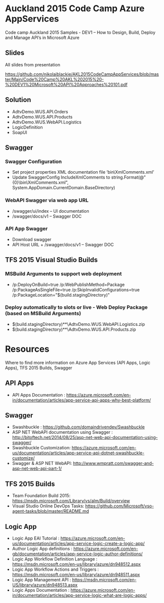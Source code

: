 # Auckland 2015 Code Camp Azure AppServices

Code camp Auckland 2015 Samples - DEV1 – How to Design, Build, Deploy and Manage API’s in Microsoft Azure

## Slides
All slides from presentation

https://github.com/nikolaiblackie/AKL2015CodeCampAppServices/blob/master/Main/Code%20Camp%20AKL%202015%20-%20DEV1%20Microsoft%20API%20Approaches%20101.pdf

## Solution
* AdtvDemo.WUS.API.Orders
* AdtvDemo.WUS.API.Products
* AdtvDemo.WUS.WebAPI.Logistics
* LogicDefinition
* SoapUI

## Swagger

### Swagger Configuration
* Set project properties XML documentation file ‘bin\XmlComments.xml’
* Update SwaggerConfig IncludeXmlComments to string.Format(@"{0}\bin\XmlComments.xml", System.AppDomain.CurrentDomain.BaseDirectory)

### WebAPI Swagger via web app URL
* /swagger/ui/index – UI documentation
* /swagger/docs/v1 – Swagger DOC

### API App Swagger 
* Download swagger 
* API Host URL + /swagger/docs/v1 – Swagger DOC

## TFS 2015 Visual Studio Builds 
### MSBuild Arguments to support web deployment
* /p:DeployOnBuild=true /p:WebPublishMethod=Package /p:PackageAsSingleFile=true /p:SkipInvalidConfigurations=true /p:PackageLocation="$(build.stagingDirectory)"

### Deploy automatically to slots or live - Web Deploy Package (based on MSBuild Arguments)
* $(build.stagingDirectory)\**\AdtvDemo.WUS.WebAPI.Logistics.zip
* $(build.stagingDirectory)\**\AdtvDemo.WUS.API.Products.zip

# Resources
Where to find more information on Azure App Services (API Apps, Logic Apps), TFS 2015 Builds, Swagger

## API Apps

* API Apps Documentation : https://azure.microsoft.com/en-in/documentation/articles/app-service-api-apps-why-best-platform/


## Swagger

* Swashbuckle : https://github.com/domaindrivendev/Swashbuckle
* ASP NET WebAPI documentation using Swagger : http://bitoftech.net/2014/08/25/asp-net-web-api-documentation-using-swagger/
* Swashbuckle Customization: https://azure.microsoft.com/en-us/documentation/articles/app-service-api-dotnet-swashbuckle-customize/
* Swagger & ASP NET WebAPI: http://www.wmpratt.com/swagger-and-asp-net-web-api-part-1/

## TFS 2015 Builds
* Team Foundation Build 2015: https://msdn.microsoft.com/Library/vs/alm/Build/overview
* Visual Studio Online DevOps Tasks: https://github.com/Microsoft/vso-agent-tasks/blob/master/README.md 

## Logic App

* Logic App EAI Tutorial : https://azure.microsoft.com/en-us/documentation/articles/app-service-logic-create-a-logic-app/
* Author Logic App definitions : https://azure.microsoft.com/en-gb/documentation/articles/app-service-logic-author-definitions/
* Logic App Workflow Definition Language : https://msdn.microsoft.com/en-us/library/azure/dn948512.aspx
* Logic App Workflow Actions and Triggers : https://msdn.microsoft.com/en-us/library/azure/dn948511.aspx
* Logic App Management API : https://msdn.microsoft.com/en-US/library/azure/dn948513.aspx
* Logic Apps Documentation : https://azure.microsoft.com/en-in/documentation/articles/app-service-logic-what-are-logic-apps/
